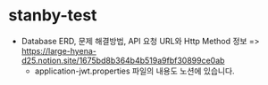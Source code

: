 # stanby-test
- Database ERD, 문제 해결방법, API 요청 URL와 Http Method 정보 
 => https://large-hyena-d25.notion.site/1675bd8b364b4b519a9fbf30899ce0ab  
  - application-jwt.properties 파일의 내용도 노션에 있습니다.
